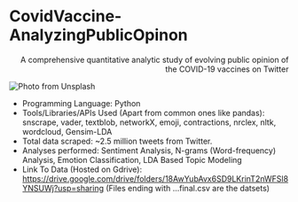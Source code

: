 # CovidVaccine-AnalyzingPublicOpinon
<div style="text-align: right"> A comprehensive quantitative analytic study of evolving public opinion of the COVID-19 vaccines on Twitter</div>

![Photo from Unsplash](https://images.unsplash.com/photo-1551817958-20204d6ab212?ixlib=rb-1.2.1&ixid=MnwxMjA3fDB8MHxwaG90by1wYWdlfHx8fGVufDB8fHx8&auto=format&fit=crop&w=870&q=80)

* Programming Language: Python
* Tools/Libraries/APIs Used (Apart from common ones like pandas): snscrape, vader, textblob, networkX, emoji, contractions, nrclex, nltk, wordcloud, Gensim-LDA
* Total data scraped: ~2.5 million tweets from Twitter.
* Analyses performed: Sentiment Analysis, N-grams (Word-frequency) Analysis, Emotion Classification, LDA Based Topic Modeling
* Link To Data (Hosted on Gdrive): https://drive.google.com/drive/folders/18AwYubAvx6SD9LKrinT2nWFSl8YNSUWj?usp=sharing (Files ending with ...final.csv are the datsets) 

